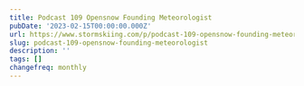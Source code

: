 ```yaml
---
title: Podcast 109 Opensnow Founding Meteorologist
pubDate: '2023-02-15T00:00:00.000Z'
url: https://www.stormskiing.com/p/podcast-109-opensnow-founding-meteorologist
slug: podcast-109-opensnow-founding-meteorologist
description: ''
tags: []
changefreq: monthly
---
```


<!-- Add post content below -->
